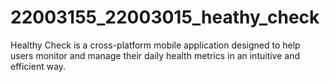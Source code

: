 # 22003155_22003015_heathy_check
Healthy Check is a cross-platform mobile application designed to help users monitor and manage their daily health metrics in an intuitive and efficient way.
